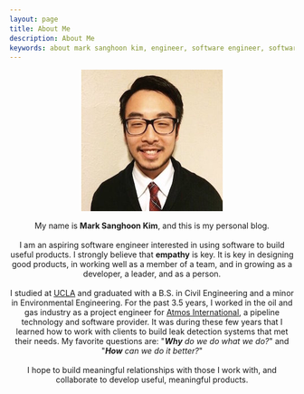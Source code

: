 ```yaml
---
layout: page
title: About Me
description: About Me
keywords: about mark sanghoon kim, engineer, software engineer, software, web, web development
---
```


<p align="center">
  <img src="/images/markprofile-new.jpg">
  <div align="center">
  	My name is <strong>Mark Sanghoon Kim</strong>, and this is my personal blog.
  	<br><br>
  	I am an aspiring software engineer interested in using software to build useful products. I strongly believe that <strong>empathy</strong> is key. It is key in designing good products, in working well as a member of a team, and in growing as a developer, a leader, and as a person.
  	<br><br>
  	I studied at <a href="http://www.ucla.edu/">UCLA</a> and graduated with a B.S. in Civil Engineering and a minor in Environmental Engineering. For the past 3.5 years, I worked in the oil and gas industry as a project engineer for <a href="https://atmosi.com/">Atmos International</a>, a pipeline technology and software provider. It was during these few years that I learned how to work with clients to build leak detection systems that met their needs. My favorite questions are: "<strong><em>Why</strong> do we do what we do?</em>" and "<strong><em>How</strong> can we do it better?</em>"
  	<br><br>
  	I hope to build meaningful relationships with those I work with, and collaborate to develop useful, meaningful products. 
  </div>
</p>


